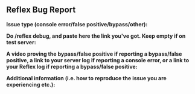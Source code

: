 ## Reflex Bug Report
**Issue type (console error/false positive/bypass/other):**


**Do /reflex debug, and paste here the link you've got. Keep empty if on test server:**


**A video proving the bypass/false positive if reporting a bypass/false positive, a link to your server log if reporting a console error, or a link to your Reflex log if reporting a bypass/false positive:**


**Additional information (i.e. how to reproduce the issue you are experiencing etc.):**
